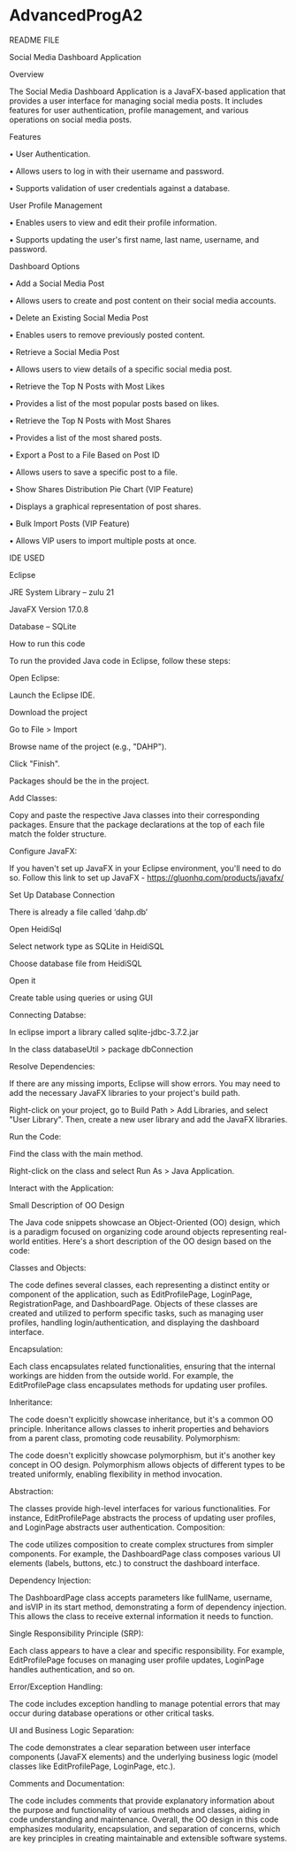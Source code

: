 # AdvancedProgA2

README FILE

Social Media Dashboard Application

Overview

The Social Media Dashboard Application is a JavaFX-based application that provides a user interface for managing social media posts. It includes features for user authentication, profile management, and various operations on social media posts.

Features

•	User Authentication.

•	Allows users to log in with their username and password.

•	Supports validation of user credentials against a database.

User Profile Management

•	Enables users to view and edit their profile information.

•	Supports updating the user's first name, last name, username, and password.

Dashboard Options

•	Add a Social Media Post

•	Allows users to create and post content on their social media accounts.

•	Delete an Existing Social Media Post

•	Enables users to remove previously posted content.

•	Retrieve a Social Media Post

•	Allows users to view details of a specific social media post.

•	Retrieve the Top N Posts with Most Likes

•	Provides a list of the most popular posts based on likes.

•	Retrieve the Top N Posts with Most Shares

•	Provides a list of the most shared posts.

•	Export a Post to a File Based on Post ID

•	Allows users to save a specific post to a file.

•	Show Shares Distribution Pie Chart (VIP Feature)

•	Displays a graphical representation of post shares.

•	Bulk Import Posts (VIP Feature)

•	Allows VIP users to import multiple posts at once.


IDE USED

Eclipse 

JRE System Library – zulu 21

JavaFX Version 17.0.8 

Database – SQLite 


How to run this code


To run the provided Java code in Eclipse, follow these steps:

Open Eclipse:

Launch the Eclipse IDE.

Download the project 

Go to File > Import 

Browse name of the project (e.g., "DAHP").

Click "Finish".

Packages should be the in the project. 

Add Classes:

Copy and paste the respective Java classes into their corresponding packages. Ensure that the package declarations at the top of each file match the folder structure.

Configure JavaFX:

If you haven't set up JavaFX in your Eclipse environment, you'll need to do so. Follow this link to set up JavaFX - https://gluonhq.com/products/javafx/

Set Up Database Connection

There is already a file called ‘dahp.db’

Open HeidiSql

Select network type as SQLite in HeidiSQL

Choose database file from HeidiSQL

Open it

Create table using queries or using GUI


Connecting Databse:

In eclipse import a library called sqlite-jdbc-3.7.2.jar

In the class databaseUtil > package dbConnection 

Resolve Dependencies:

If there are any missing imports, Eclipse will show errors. You may need to add the necessary JavaFX libraries to your project's build path. 

Right-click on your project, go to Build Path > Add Libraries, and select "User Library". Then, create a new user library and add the JavaFX libraries.

Run the Code:

Find the class with the main method. 

Right-click on the class and select Run As > Java Application.

Interact with the Application:

Small Description of OO Design 

The Java code snippets showcase an Object-Oriented (OO) design, which is a paradigm focused on organizing code around objects representing real-world entities. Here's a short description of the OO design based on the code:

Classes and Objects:

The code defines several classes, each representing a distinct entity or component of the application, such as EditProfilePage, LoginPage, RegistrationPage, and DashboardPage.
Objects of these classes are created and utilized to perform specific tasks, such as managing user profiles, handling login/authentication, and displaying the dashboard interface.

Encapsulation:

Each class encapsulates related functionalities, ensuring that the internal workings are hidden from the outside world. For example, the EditProfilePage class encapsulates methods for updating user profiles.

Inheritance:

The code doesn't explicitly showcase inheritance, but it's a common OO principle. Inheritance allows classes to inherit properties and behaviors from a parent class, promoting code reusability.
Polymorphism:

The code doesn't explicitly showcase polymorphism, but it's another key concept in OO design. Polymorphism allows objects of different types to be treated uniformly, enabling flexibility in method invocation.

Abstraction:

The classes provide high-level interfaces for various functionalities. For instance, EditProfilePage abstracts the process of updating user profiles, and LoginPage abstracts user authentication.
Composition:

The code utilizes composition to create complex structures from simpler components. For example, the DashboardPage class composes various UI elements (labels, buttons, etc.) to construct the dashboard interface.


Dependency Injection:

The DashboardPage class accepts parameters like fullName, username, and isVIP in its start method, demonstrating a form of dependency injection. This allows the class to receive external information it needs to function.

Single Responsibility Principle (SRP):

Each class appears to have a clear and specific responsibility. For example, EditProfilePage focuses on managing user profile updates, LoginPage handles authentication, and so on.

Error/Exception Handling:

The code includes exception handling to manage potential errors that may occur during database operations or other critical tasks.

UI and Business Logic Separation:

The code demonstrates a clear separation between user interface components (JavaFX elements) and the underlying business logic (model classes like EditProfilePage, LoginPage, etc.).

Comments and Documentation:

The code includes comments that provide explanatory information about the purpose and functionality of various methods and classes, aiding in code understanding and maintenance.
Overall, the OO design in this code emphasizes modularity, encapsulation, and separation of concerns, which are key principles in creating maintainable and extensible software systems.



